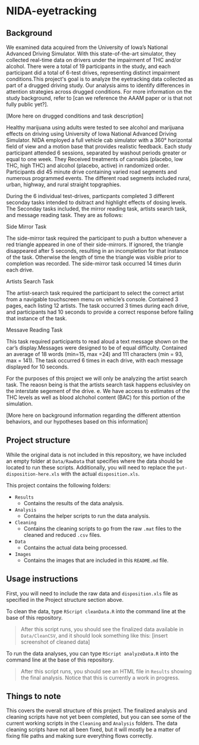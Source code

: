 # NIDA-eyetracking

## Background
We examined data acquired from the University of Iowa’s National Advanced Driving Simulator. With this state-of-the-art simulator, they collected real-time data on drivers under the impairment of THC and/or alcohol. There were a total of 19 participants in the study, and each participant did a total of 6-test drives, representing distinct impairment conditions.This project's goal is to analyze the eyetracking data collected as part of a drugged driving study.  Our analysis aims to identify differences in attention strategies across drugged conditions. For more information on the study background, refer to [can we reference the AAAM paper or is that not fully public yet?]. 

[More here on drugged conditions and task description]

Healthy marijuana using adults were tested to see alcohol and marijuana effects on driving using University of Iowa National Advanced Driving Simulator. NIDA employed a full vehicle cab simulator with a 360° horizontal field of view and a motion base that provides realistic feedback. Each study participant attended 6 sessions, separated by washout periods greater or equal to one week. They Received treatments of cannabis (placebo, low THC, high THC) and alcohol (placebo, active) in randomized order. Participants did 45 minute drive containing varied road segments and numerous programmed events. The different road segments included rural, urban, highway, and  rural straight topgraphies. 

During the 6 individual test-drives, particpants completed 3 different seconday tasks intended to dsitract and highlight effects of dosing levels. The Seconday tasks included, the mirror reading task, artists search task, and message reading task. They are as follows: 

Side Mirror Task

The side-mirror task required the participant to push a button whenever a red triangle appeared in one of their side-mirrors. If ignored, the triangle disappeared after 5 seconds, resulting in an incompletion for that instance of the task. Otherwise the length of time the triangle was visible prior to completion was recorded. The side-mirror task occurred 14 times durin each drive. 

Artists Search Task

The artist-search task required the participant to select the correct artist from a navigable touchscreen menu on vehicle’s console. Contained 3 pages, each listing 12 artists. The task occurred 3 times during each drive, and participants had 10 seconds to provide a correct response before failing that instance of the task. 

Messave Reading Task

This task required participants to read aloud a text message shown on the car’s display.Messages were designed to be of equal difficulty. Contained an average of 18 words (min=15, max =24) and 111 characters (min = 93, max = 141). The task occurred 6 times in each drive, with each message displayed for 10 seconds.

For the purposes of this project we will only be analyzing the artist search task. The reaosn being is that the artists search task happens eclusivley on the interstate segement of the drive. e. We have access to estimates of the THC levels as well as blood alchohol content (BAC) for this portion of the simulation. 



[More here on background information regarding the different attention behaviors, and our hypotheses based on this information]

## Project structure
While the original data is not included in this repository, we have included an empty folder at `Data/RawData` that specifies where the data should be located to run these scripts. Additionally, you will need to replace the `put-disposition-here.xls` with the actual `disposition.xls`.

This project contains the following folders:  

* `Results`  
  * Contains the results of the data analysis.
* `Analysis`
  * Contains the helper scripts to run the data analysis.
* `Cleaning`
  * Contains the cleaning scripts to go from the raw `.mat` files to the cleaned and reduced `.csv` files. 
* `Data`
  * Contains the actual data being processed.
* `Images`
  * Contains the images that are included in this `README.md` file. 

## Usage instructions
First, you will need to include the raw data and `disposition.xls` file as specified in the Project structure section above. 

To clean the data, type `RScript cleanData.R` into the command line at the base of this repository. 

> After this script runs, you should see the finalized data available in `Data/CleanCSV`, and it should look something like this: 
[insert screenshot of cleaned data]

To run the data analyses, you can type `RScript analyzeData.R` into the command line at the base of this repository.
> After this script runs, you should see an HTML file in `Results` showing the final analysis. Notice that this is currently a work in progress. 

## Things to note
This covers the overall structure of this project. The finalized analysis and cleaning scripts have not yet been completed, but you can see some of the current working scripts in the `Cleaning` and `Analysis` folders. The data cleaning scripts have not all been fixed, but it will mostly be a matter of fixing file paths and making sure everything flows correctly. 
